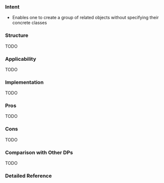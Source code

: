 ### Intent
* Enables one to create a group of related objects without specifying their concrete classes

### Structure
TODO

### Applicability
TODO


### Implementation
TODO


### Pros
TODO


### Cons
TODO

### Comparison with Other DPs
TODO


### Detailed Reference